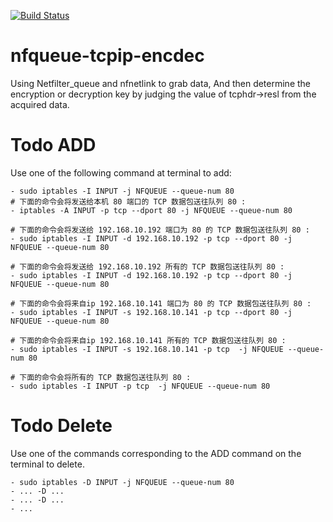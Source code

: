 [![Build Status](https://travis-ci.com/songshuaisong/nfqueue-tcpip-encdec.svg?branch=master)](https://travis-ci.com/songshuaisong/nfqueue-tcpip-encdec)

# nfqueue-tcpip-encdec

Using Netfilter_queue and nfnetlink to grab data, And then determine the encryption or decryption key by judging the value of tcphdr->resl from the acquired data.
# Todo ADD
Use one of the following command at terminal to add:

    - sudo iptables -I INPUT -j NFQUEUE --queue-num 80
    # 下面的命令会将发送给本机 80 端口的 TCP 数据包送往队列 80 :
    - iptables -A INPUT -p tcp --dport 80 -j NFQUEUE --queue-num 80

    # 下面的命令会将发送给 192.168.10.192 端口为 80 的 TCP 数据包送往队列 80 :
    - sudo iptables -I INPUT -d 192.168.10.192 -p tcp --dport 80 -j NFQUEUE --queue-num 80

    # 下面的命令会将发送给 192.168.10.192 所有的 TCP 数据包送往队列 80 :
    - sudo iptables -I INPUT -d 192.168.10.192 -p tcp --dport 80 -j NFQUEUE --queue-num 80

    # 下面的命令会将来自ip 192.168.10.141 端口为 80 的 TCP 数据包送往队列 80 :
    - sudo iptables -I INPUT -s 192.168.10.141 -p tcp --dport 80 -j NFQUEUE --queue-num 80

    # 下面的命令会将来自ip 192.168.10.141 所有的 TCP 数据包送往队列 80 :
    - sudo iptables -I INPUT -s 192.168.10.141 -p tcp  -j NFQUEUE --queue-num 80

    # 下面的命令会将所有的 TCP 数据包送往队列 80 :
    - sudo iptables -I INPUT -p tcp  -j NFQUEUE --queue-num 80
# Todo Delete
Use one of the commands corresponding to the ADD command on the terminal to delete.

    - sudo iptables -D INPUT -j NFQUEUE --queue-num 80
    - ... -D ...
    - ... -D ...
    - ...

